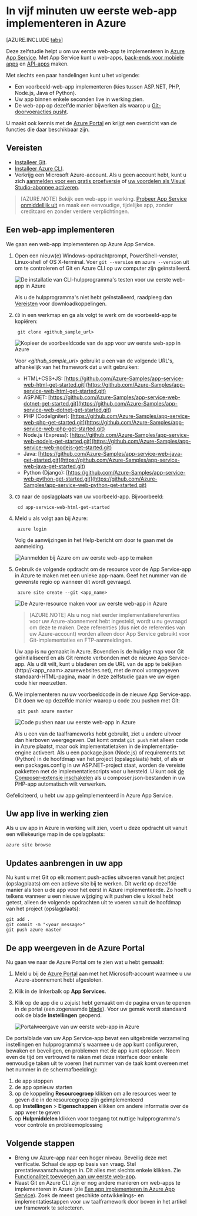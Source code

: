 <properties 
    pageTitle="In vijf minuten uw eerste web-app implementeren in Azure" 
    description="Hier ontdekt u hoe eenvoudig het is om web-apps in App Service uit te voeren, door met slechts een paar stappen een voorbeeld-app te implementeren. In nog geen vijf minuten kunt u een app gaan ontwikkelen en onmiddellijk de resultaten bekijken." 
    services="app-service\web"
    documentationCenter=""
    authors="cephalin" 
    manager="wpickett" 
    editor="" 
/>

<tags 
    ms.service="app-service-web" 
    ms.workload="web" 
    ms.tgt_pltfrm="na" 
    ms.devlang="na" 
    ms.topic="hero-article"
    ms.date="05/12/2016" 
    ms.author="cephalin"
/>
    
# In vijf minuten uw eerste web-app implementeren in Azure

[AZURE.INCLUDE [tabs](../../includes/app-service-web-get-started-nav-tabs.md)]

Deze zelfstudie helpt u om uw eerste web-app te implementeren in [Azure App Service](../app-service/app-service-value-prop-what-is.md). Met App Service kunt u web-apps, [back-ends voor mobiele apps](/documentation/learning-paths/appservice-mobileapps/) en [API-apps](../app-service-api/app-service-api-apps-why-best-platform.md) maken.

Met slechts een paar handelingen kunt u het volgende: 

- Een voorbeeld-web-app implementeren (kies tussen ASP.NET, PHP, Node.js, Java of Python).
- Uw app binnen enkele seconden live in werking zien.
- De web-app op dezelfde manier bijwerken als waarop u [Git-doorvoeracties pusht](https://git-scm.com/docs/git-push).

U maakt ook kennis met de [Azure Portal](https://portal.azure.com) en krijgt een overzicht van de functies die daar beschikbaar zijn. 

## Vereisten

- [Installeer Git](http://www.git-scm.com/downloads). 
- [Installeer Azure CLI](../xplat-cli-install.md). 
- Verkrijg een Microsoft Azure-account. Als u geen account hebt, kunt u zich [aanmelden voor een gratis proefversie](/pricing/free-trial/?WT.mc_id=A261C142F) of [uw voordelen als Visual Studio-abonnee activeren](/pricing/member-offers/msdn-benefits-details/?WT.mc_id=A261C142F).

>[AZURE.NOTE] Bekijk een web-app in werking. [Probeer App Service onmiddellijk uit](http://go.microsoft.com/fwlink/?LinkId=523751) en maak een eenvoudige, tijdelijke app, zonder creditcard en zonder verdere verplichtingen.

## Een web-app implementeren

We gaan een web-app implementeren op Azure App Service. 

1. Open een nieuw(e) Windows-opdrachtprompt, PowerShell-venster, Linux-shell of OS X-terminal. Voer `git --version` en `azure --version` uit om te controleren of Git en Azure CLI op uw computer zijn geïnstalleerd. 

    ![De installatie van CLI-hulpprogramma's testen voor uw eerste web-app in Azure](./media/app-service-web-get-started/1-test-tools.png)

    Als u de hulpprogramma's niet hebt geïnstalleerd, raadpleeg dan [Vereisten](#Prerequisites) voor downloadkoppelingen.

1. `CD` in een werkmap en ga als volgt te werk om de voorbeeld-app te kopiëren:

        git clone <github_sample_url>

    ![Kopieer de voorbeeldcode van de app voor uw eerste web-app in Azure](./media/app-service-web-get-started/2-clone-sample.png)

    Voor *&lt;github_sample_url>* gebruikt u een van de volgende URL's, afhankelijk van het framework dat u wilt gebruiken: 

    - HTML+CSS+JS: [https://github.com/Azure-Samples/app-service-web-html-get-started.git](https://github.com/Azure-Samples/app-service-web-html-get-started.git)
    - ASP.NET: [https://github.com/Azure-Samples/app-service-web-dotnet-get-started.git](https://github.com/Azure-Samples/app-service-web-dotnet-get-started.git)
    - PHP (CodeIgniter): [https://github.com/Azure-Samples/app-service-web-php-get-started.git](https://github.com/Azure-Samples/app-service-web-php-get-started.git)
    - Node.js (Express): [https://github.com/Azure-Samples/app-service-web-nodejs-get-started.git](https://github.com/Azure-Samples/app-service-web-nodejs-get-started.git) 
    - Java: [https://github.com/Azure-Samples/app-service-web-java-get-started.git](https://github.com/Azure-Samples/app-service-web-java-get-started.git)
    - Python (Django): [https://github.com/Azure-Samples/app-service-web-python-get-started.git](https://github.com/Azure-Samples/app-service-web-python-get-started.git)

2. `CD` naar de opslagplaats van uw voorbeeld-app. Bijvoorbeeld: 

        cd app-service-web-html-get-started

3. Meld u als volgt aan bij Azure:

        azure login
    
    Volg de aanwijzingen in het Help-bericht om door te gaan met de aanmelding.
    
    ![Aanmelden bij Azure om uw eerste web-app te maken](./media/app-service-web-get-started/3-azure-login.png)

4. Gebruik de volgende opdracht om de resource voor de App Service-app in Azure te maken met een unieke app-naam. Geef het nummer van de gewenste regio op wanneer dit wordt gevraagd.

        azure site create --git <app_name>
    
    ![De Azure-resource maken voor uw eerste web-app in Azure](./media/app-service-web-get-started/4-create-site.png)
    
    >[AZURE.NOTE] Als u nog niet eerder implementatiereferenties voor uw Azure-abonnement hebt ingesteld, wordt u nu gevraagd om deze te maken. Deze referenties (dus niet de referenties van uw Azure-account) worden alleen door App Service gebruikt voor Git-implementaties en FTP-aanmeldingen. 
    
    Uw app is nu gemaakt in Azure. Bovendien is de huidige map voor Git geïnitialiseerd en als Git remote verbonden met de nieuwe App Service-app.
    Als u dit wilt, kunt u bladeren om de URL van de app te bekijken (http://&lt;app_naam>.azurewebsites.net), met de mooi vormgegeven standaard-HTML-pagina, maar in deze zelfstudie gaan we uw eigen code hier neerzetten.

4. We implementeren nu uw voorbeeldcode in de nieuwe App Service-app. Dit doen we op dezelfde manier waarop u code zou pushen met Git:

        git push azure master 

    ![Code pushen naar uw eerste web-app in Azure](./media/app-service-web-get-started/5-push-code.png)    
    
    Als u een van de taalframeworks hebt gebruikt, ziet u andere uitvoer dan hierboven weergegeven. Dat komt omdat `git push` niet alleen code in Azure plaatst, maar ook implementatietaken in de implementatie-engine activeert. Als u een package.json (Node.js) of requirements.txt (Python) in de hoofdmap van het project (opslagplaats) hebt, of als er een packages.config in uw ASP.NET-project staat, worden de vereiste pakketten met de implementatiescripts voor u hersteld. U kunt ook [de Composer-extensie inschakelen](web-sites-php-mysql-deploy-use-git.md#composer) als u composer.json-bestanden in uw PHP-app automatisch wilt verwerken.

Gefeliciteerd, u hebt uw app geïmplementeerd in Azure App Service. 

## Uw app live in werking zien

Als u uw app in Azure in werking wilt zien, voert u deze opdracht uit vanuit een willekeurige map in de opslagplaats:

    azure site browse

## Updates aanbrengen in uw app

Nu kunt u met Git op elk moment push-acties uitvoeren vanuit het project (opslagplaats) om een actieve site bij te werken. Dit werkt op dezelfde manier als toen u de app voor het eerst in Azure implementeerde. Zo hoeft u telkens wanneer u een nieuwe wijziging wilt pushen die u lokaal hebt getest, alleen de volgende opdrachten uit te voeren vanuit de hoofdmap van het project (opslagplaats):
    
    git add .
    git commit -m "<your_message>"
    git push azure master

## De app weergeven in de Azure Portal

Nu gaan we naar de Azure Portal om te zien wat u hebt gemaakt:

1. Meld u bij de [Azure Portal](https://portal.azure.com) aan met het Microsoft-account waarmee u uw Azure-abonnement hebt afgesloten.

2. Klik in de linkerbalk op **App Services**.

3. Klik op de app die u zojuist hebt gemaakt om de pagina ervan te openen in de portal (een zogenaamde [blade](../azure-portal-overview.md)). Voor uw gemak wordt standaard ook de blade **Instellingen** geopend.

    ![Portalweergave van uw eerste web-app in Azure](./media/app-service-web-get-started/portal-view.png) 

De portalblade van uw App Service-app bevat een uitgebreide verzameling instellingen en hulpprogramma's waarmee u de app kunt configureren, bewaken en beveiligen, en problemen met de app kunt oplossen. Neem even de tijd om vertrouwd te raken met deze interface door enkele eenvoudige taken uit te voeren (het nummer van de taak komt overeen met het nummer in de schermafbeelding):

1. de app stoppen
2. de app opnieuw starten
3. op de koppeling **Resourcegroep** klikken om alle resources weer te geven die in de resourcegroep zijn geïmplementeerd
4. op **Instellingen** > **Eigenschappen** klikken om andere informatie over de app weer te geven
5. op **Hulpmiddelen** klikken voor toegang tot nuttige hulpprogramma's voor controle en probleemoplossing  

## Volgende stappen

- Breng uw Azure-app naar een hoger niveau. Beveilig deze met verificatie. Schaal de app op basis van vraag. Stel prestatiewaarschuwingen in. Dit alles met slechts enkele klikken. Zie [Functionaliteit toevoegen aan uw eerste web-app](app-service-web-get-started-2.md).
- Naast Git en Azure CLI zijn er nog andere manieren om web-apps te implementeren in Azure (zie [Een app implementeren in Azure App Service](../app-service-web/web-sites-deploy.md)).
Zoek de meest geschikte ontwikkelings- en implementatiestappen voor uw taalframework door boven in het artikel uw framework te selecteren.



<!--HONumber=Jun16_HO2-->


